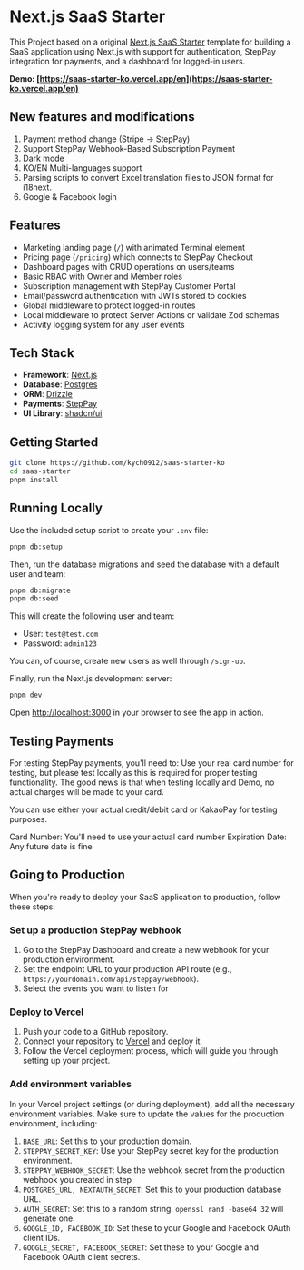 # Next.js SaaS Starter

This Project based on a original [Next.js SaaS Starter](https://github.com/nextjs/saas-starter) template for building a SaaS application using Next.js with support for authentication, StepPay integration for payments, and a dashboard for logged-in users.

**Demo: [https://saas-starter-ko.vercel.app/en](https://saas-starter-ko.vercel.app/en)**

## New features and modifications

1. Payment method change (Stripe -> StepPay)
2. Support StepPay Webhook-Based Subscription Payment
3. Dark mode
4. KO/EN Multi-languages support
5. Parsing scripts to convert Excel translation files to JSON format for i18next.
6. Google & Facebook login

## Features

- Marketing landing page (`/`) with animated Terminal element
- Pricing page (`/pricing`) which connects to StepPay Checkout
- Dashboard pages with CRUD operations on users/teams
- Basic RBAC with Owner and Member roles
- Subscription management with StepPay Customer Portal
- Email/password authentication with JWTs stored to cookies
- Global middleware to protect logged-in routes
- Local middleware to protect Server Actions or validate Zod schemas
- Activity logging system for any user events

## Tech Stack

- **Framework**: [Next.js](https://nextjs.org/)
- **Database**: [Postgres](https://www.postgresql.org/)
- **ORM**: [Drizzle](https://orm.drizzle.team/)
- **Payments**: [StepPay](https://steppay.kr/)
- **UI Library**: [shadcn/ui](https://ui.shadcn.com/)

## Getting Started

```bash
git clone https://github.com/kych0912/saas-starter-ko
cd saas-starter
pnpm install
```

## Running Locally

Use the included setup script to create your `.env` file:

```bash
pnpm db:setup
```

Then, run the database migrations and seed the database with a default user and team:

```bash
pnpm db:migrate
pnpm db:seed
```

This will create the following user and team:

- User: `test@test.com`
- Password: `admin123`

You can, of course, create new users as well through `/sign-up`.

Finally, run the Next.js development server:

```bash
pnpm dev
```

Open [http://localhost:3000](http://localhost:3000) in your browser to see the app in action.

## Testing Payments

For testing StepPay payments, you'll need to:
Use your real card number for testing, but please test locally as this is required for proper testing functionality. The good news is that when testing locally and Demo, no actual charges will be made to your card.

You can use either your actual credit/debit card or KakaoPay for testing purposes.

Card Number: You'll need to use your actual card number
Expiration Date: Any future date is fine

## Going to Production

When you're ready to deploy your SaaS application to production, follow these steps:

### Set up a production StepPay webhook

1. Go to the StepPay Dashboard and create a new webhook for your production environment.
2. Set the endpoint URL to your production API route (e.g., `https://yourdomain.com/api/steppay/webhook`).
3. Select the events you want to listen for

### Deploy to Vercel

1. Push your code to a GitHub repository.
2. Connect your repository to [Vercel](https://vercel.com/) and deploy it.
3. Follow the Vercel deployment process, which will guide you through setting up your project.

### Add environment variables

In your Vercel project settings (or during deployment), add all the necessary environment variables. Make sure to update the values for the production environment, including:

1. `BASE_URL`: Set this to your production domain.
2. `STEPPAY_SECRET_KEY`: Use your StepPay secret key for the production environment.
3. `STEPPAY_WEBHOOK_SECRET`: Use the webhook secret from the production webhook you created in step
4. `POSTGRES_URL, NEXTAUTH_SECRET`: Set this to your production database URL.
5. `AUTH_SECRET`: Set this to a random string. `openssl rand -base64 32` will generate one.
6. `GOOGLE_ID, FACEBOOK_ID`: Set these to your Google and Facebook OAuth client IDs.
7. `GOOGLE_SECRET, FACEBOOK_SECRET`: Set these to your Google and Facebook OAuth client secrets.
